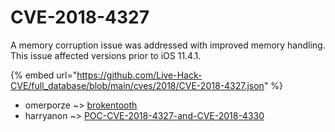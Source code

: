 # CVE-2018-4327

A memory corruption issue was addressed with improved memory handling. This issue affected versions prior to iOS 11.4.1.

{% embed url="https://github.com/Live-Hack-CVE/full_database/blob/main/cves/2018/CVE-2018-4327.json" %}


* omerporze ~> [brokentooth](https://zeste.alice-snow.ru/2018/database/cve-2018-4327/brokentooth-omerporze)
* harryanon ~> [POC-CVE-2018-4327-and-CVE-2018-4330](https://zeste.alice-snow.ru/2018/database/cve-2018-4327/poc-cve-2018-4327-and-cve-2018-4330-harryanon)